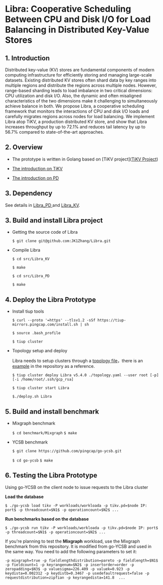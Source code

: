 # Libra: Cooperative Scheduling Between CPU and Disk I/O for Load Balancing in Distributed Key-Value Stores

## 1. Introduction

Distributed key-value (KV) stores are fundamental components of modern computing infrastructure for efficiently storing and managing large-scale datasets.  Existing distributed KV stores often shard data by key ranges into multiple regions and distribute the regions across multiple nodes. However,  range-based sharding leads to load imbalance in two critical dimensions: CPU utilization and disk I/O. Also, the dynamic and often misaligned characteristics of the two dimensions make it challenging to simultaneously achieve balance in both.  We propose Libra, a cooperative scheduling framework that monitors the interactions of CPU and disk I/O loads and carefully migrates regions across nodes for load balancing. We implement Libra atop TiKV, a production distributed KV store, and show that Libra increases throughput by up to 72.1\% and reduces tail latency by up to 56.7\% compared to state-of-the-art approaches.




## 2. Overview
* The prototype is written in Golang based on [TiKV project]([TiKV Project](https://github.com/tikv))

* [The introduction on TiKV](./src/Libra_KV/README.md)

* [The introduction on PD](./src/Libra_PD/README.md)

  

## 3. Dependency 

See details in [Libra_PD ](./src/Libra_PD/README.md)and [Libra_KV](./src/Libra_KV/README.md).



## 3. Build and install Libra project

* Getting the source code of Libra 

  `$ git clone git@github.com:JK1Zhang/Libra.git`

* Compile Libra 

  `$ cd src/Libra_KV`

  `$ make`

  `$ cd src/Libra_PD`
  
  `$ make`

  

## 4. Deploy the Libra Prototype

- Install tiup tools

  `$ curl --proto '=https' --tlsv1.2 -sSf https://tiup-mirrors.pingcap.com/install.sh | sh`

  `$ source .bash_profile`

  `$ tiup cluster`

- Topology setup and deploy

  Libra needs to setup clusters through a [topology file](https://tikv.org/docs/7.1/deploy/install/production/#step-2-initialize-cluster-topology-file)，there is an [example](./topology.yaml) in the repository as a reference.

  `$ tiup cluster deploy Libra v5.4.0 ./topology.yaml --user root [-p] [-i /home/root/.ssh/gcp_rsa]`

  `$ tiup cluster start Libra`

  `$./deploy.sh Libra`

  

## 5. Build and install benchmark

- Mixgraph benchmark

  `$ cd benchmark/Mixgraph`
  `$ make`

- YCSB benchmark

  `$ git clone https://github.com/pingcap/go-ycsb.git`

  `$ cd go-ycsb`
  `$ make`

  

## 6. Testing the Libra Prototype

Using go-YCSB on the client node to issue requests to the Libra cluster

**Load the database**

`$ ./go-ycsb load tikv -P workloads/workloada -p tikv.pd=$node IP: port$ -p threadcount=$N1$ -p operationcount=$N2$ ...`

**Run benchmarks based on the database**

``$ ./go-ycsb run tikv -P workloads/workloada -p tikv.pd=$node IP: port$ -p threadcount=$N1$ -p operationcount=$N2$ ...``

If you're planning to test the **Mixgraph** workload, use the Mixgraph benchmark from this repository. It is modified from go-YCSB and used in the same way. You need to add the following parameters to set it:

``-p mixgraph=true -p fieldlengthdistribution=pareto -p fieldlength=$N1$ -p fieldcount=1 -p keyrangenum=$N2$ -p insertorder=order -p zeropadding=$N3$ -p valuesigma=226.409 -p valuek=0.923 -p keydista=0.002312 -p keydistb=0.3467 -p usedefaultrequest=false -p requestdistribution=zipfian -p keyrangedista=141.8  ...``

